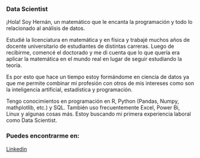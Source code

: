 ### Data Scientist

¡Hola! Soy Hernán, un matemático que le encanta la programación y todo lo relacionado al análisis de datos.

Estudié la licenciatura en matemática y en física y trabajé muchos años de docente universitario de estudiantes de distintas carreras. Luego de recibirme, comencé el doctorado y me di cuenta que lo que quería era aplicar la matemática en el mundo real en lugar de seguir estudiando la teoría.

Es por esto que hace un tiempo estoy formándome en ciencia de datos ya que me permite combinar mi profesión con otros de mis intereses como son la inteligencia artificial, estadística y programación.

Tengo conocimientos en programación en R, Python (Pandas, Numpy, mathplotlib, etc.) y SQL. También uso frecuentemente Excel, Power Bi, Linux y algunas cosas más. Estoy buscando mi primera experiencia laboral como Data Scientist.

### Puedes encontrarme en:

[Linkedin](https://www.linkedin.com/in/hern%C3%A1n-galletti/)

